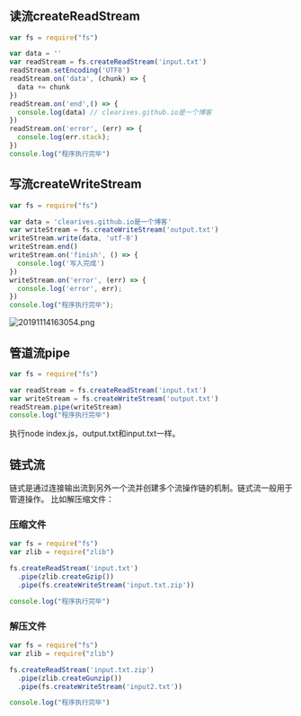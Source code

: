 #

## 读流createReadStream
```js
var fs = require("fs")

var data = ''
var readStream = fs.createReadStream('input.txt')
readStream.setEncoding('UTF8')
readStream.on('data', (chunk) => {
  data += chunk
})
readStream.on('end',() => {
  console.log(data) // clearives.github.io是一个博客
})
readStream.on('error', (err) => {
  console.log(err.stack);
})
console.log("程序执行完毕")
```

## 写流createWriteStream
```js
var fs = require("fs")

var data = 'clearives.github.io是一个博客'
var writeStream = fs.createWriteStream('output.txt')
writeStream.write(data, 'utf-8')
writeStream.end()
writeStream.on('finish', () => {
  console.log('写入完成')
})
writeStream.on('error', (err) => {
  console.log('error', err);
})
console.log("程序执行完毕");
```
![20191114163054.png](https://i.loli.net/2019/11/14/T8uIWo7NmtC4BXe.png)

## 管道流pipe
```js
var fs = require("fs")

var readStream = fs.createReadStream('input.txt')
var writeStream = fs.createWriteStream('output.txt')
readStream.pipe(writeStream)
console.log("程序执行完毕")
```
执行node index.js，output.txt和input.txt一样。

## 链式流
链式是通过连接输出流到另外一个流并创建多个流操作链的机制。链式流一般用于管道操作。
比如解压缩文件：
### 压缩文件
```js 
var fs = require("fs")
var zlib = require("zlib")

fs.createReadStream('input.txt')
  .pipe(zlib.createGzip())
  .pipe(fs.createWriteStream('input.txt.zip'))

console.log("程序执行完毕")
```
### 解压文件
```js
var fs = require("fs")
var zlib = require("zlib")

fs.createReadStream('input.txt.zip')
  .pipe(zlib.createGunzip())
  .pipe(fs.createWriteStream('input2.txt'))

console.log("程序执行完毕")
```